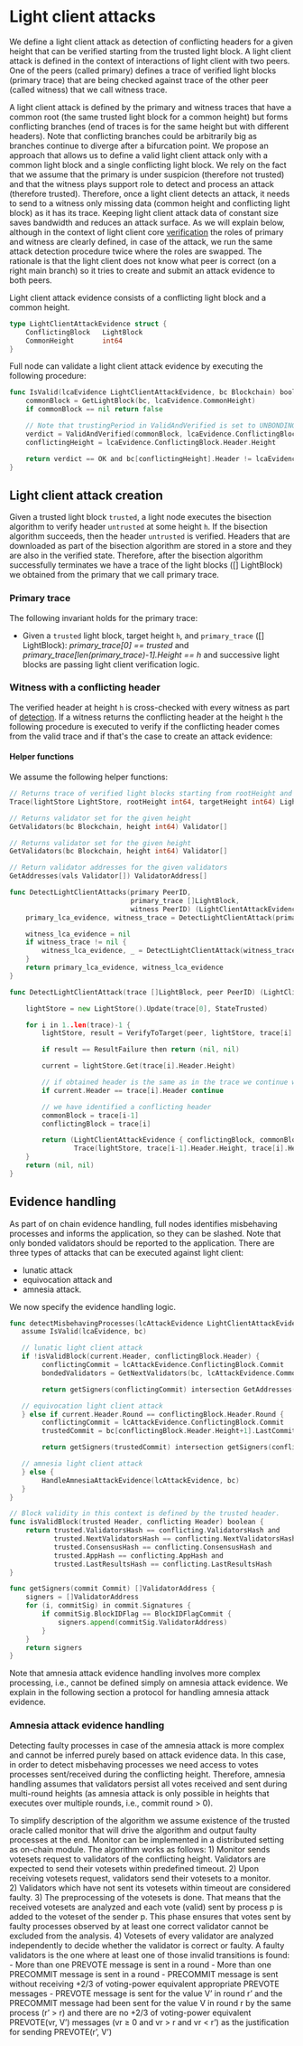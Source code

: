 
# Light client attacks

We define a light client attack as detection of conflicting headers for a given height that can be verified
starting from the trusted light block. A light client attack is defined in the context of interactions of
light client with two peers. One of the peers (called primary) defines a trace of verified light blocks
(primary trace) that are being checked against trace of the other peer (called witness) that we call
witness trace.

A light client attack is defined by the primary and witness traces
that have a common root (the same trusted light block for a common height) but forms
conflicting branches (end of traces is for the same height but with different headers).
Note that conflicting branches could be arbitrarily big as branches continue to diverge after
a bifurcation point. We propose an approach that allows us to define a valid light client attack
only with a common light block and a single conflicting light block. We rely on the fact that
we assume that the primary is under suspicion (therefore not trusted) and that the witness plays
support role to detect and process an attack (therefore trusted). Therefore, once a light client
detects an attack, it needs to send to a witness only missing data (common height
and conflicting light block) as it has its trace. Keeping light client attack data of constant size
saves bandwidth and reduces an attack surface. As we will explain below, although in the context of
light client core
[verification](https://github.com/cometbft/cometbft/tree/v2.x/spec/light-client/verification)
the roles of primary and witness are clearly defined,
in case of the attack, we run the same attack detection procedure twice where the roles are swapped.
The rationale is that the light client does not know what peer is correct (on a right main branch)
so it tries to create and submit an attack evidence to both peers.

Light client attack evidence consists of a conflicting light block and a common height.

```go
type LightClientAttackEvidence struct {
    ConflictingBlock   LightBlock
    CommonHeight       int64
}
```

Full node can validate a light client attack evidence by executing the following procedure:

```go
func IsValid(lcaEvidence LightClientAttackEvidence, bc Blockchain) boolean {
    commonBlock = GetLightBlock(bc, lcaEvidence.CommonHeight)
    if commonBlock == nil return false

    // Note that trustingPeriod in ValidAndVerified is set to UNBONDING_PERIOD
    verdict = ValidAndVerified(commonBlock, lcaEvidence.ConflictingBlock)
    conflictingHeight = lcaEvidence.ConflictingBlock.Header.Height

    return verdict == OK and bc[conflictingHeight].Header != lcaEvidence.ConflictingBlock.Header
}
```

## Light client attack creation

Given a trusted light block `trusted`, a light node executes the bisection algorithm to verify header
`untrusted` at some height `h`. If the bisection algorithm succeeds, then the header `untrusted` is verified.
Headers that are downloaded as part of the bisection algorithm are stored in a store and they are also in
the verified state. Therefore, after the bisection algorithm successfully terminates we have a trace of
the light blocks ([] LightBlock) we obtained from the primary that we call primary trace.

### Primary trace

The following invariant holds for the primary trace:

- Given a `trusted` light block, target height `h`, and `primary_trace` ([] LightBlock):
    *primary_trace[0] == trusted* and *primary_trace[len(primary_trace)-1].Height == h* and
    successive light blocks are passing light client verification logic.

### Witness with a conflicting header

The verified header at height `h` is cross-checked with every witness as part of
[detection](https://github.com/cometbft/cometbft/tree/v2.x/spec/light-client/detection).
If a witness returns the conflicting header at the height `h` the following procedure is executed to verify
if the conflicting header comes from the valid trace and if that's the case to create an attack evidence:

#### Helper functions

We assume the following helper functions:

```go
// Returns trace of verified light blocks starting from rootHeight and ending with targetHeight.
Trace(lightStore LightStore, rootHeight int64, targetHeight int64) LightBlock[]

// Returns validator set for the given height
GetValidators(bc Blockchain, height int64) Validator[]

// Returns validator set for the given height
GetValidators(bc Blockchain, height int64) Validator[]

// Return validator addresses for the given validators
GetAddresses(vals Validator[]) ValidatorAddress[]
```

```go
func DetectLightClientAttacks(primary PeerID,
                              primary_trace []LightBlock,
                              witness PeerID) (LightClientAttackEvidence, LightClientAttackEvidence) {
    primary_lca_evidence, witness_trace = DetectLightClientAttack(primary_trace, witness)

    witness_lca_evidence = nil
    if witness_trace != nil {
        witness_lca_evidence, _ = DetectLightClientAttack(witness_trace, primary)
    }
    return primary_lca_evidence, witness_lca_evidence
}

func DetectLightClientAttack(trace []LightBlock, peer PeerID) (LightClientAttackEvidence, []LightBlock) {

    lightStore = new LightStore().Update(trace[0], StateTrusted)

    for i in 1..len(trace)-1 {
        lightStore, result = VerifyToTarget(peer, lightStore, trace[i].Header.Height)

        if result == ResultFailure then return (nil, nil)

        current = lightStore.Get(trace[i].Header.Height)

        // if obtained header is the same as in the trace we continue with a next height
        if current.Header == trace[i].Header continue

        // we have identified a conflicting header
        commonBlock = trace[i-1]
        conflictingBlock = trace[i]

        return (LightClientAttackEvidence { conflictingBlock, commonBlock.Header.Height },
                Trace(lightStore, trace[i-1].Header.Height, trace[i].Header.Height))
    }
    return (nil, nil)
}
```

## Evidence handling

As part of on chain evidence handling, full nodes identifies misbehaving processes and informs
the application, so they can be slashed. Note that only bonded validators should
be reported to the application. There are three types of attacks that can be executed against
light client:

- lunatic attack
- equivocation attack and
- amnesia attack.  

We now specify the evidence handling logic.

```go
func detectMisbehavingProcesses(lcAttackEvidence LightClientAttackEvidence, bc Blockchain) []ValidatorAddress {
   assume IsValid(lcaEvidence, bc)

   // lunatic light client attack
   if !isValidBlock(current.Header, conflictingBlock.Header) {
        conflictingCommit = lcAttackEvidence.ConflictingBlock.Commit
        bondedValidators = GetNextValidators(bc, lcAttackEvidence.CommonHeight)

        return getSigners(conflictingCommit) intersection GetAddresses(bondedValidators)

   // equivocation light client attack
   } else if current.Header.Round == conflictingBlock.Header.Round {
        conflictingCommit = lcAttackEvidence.ConflictingBlock.Commit
        trustedCommit = bc[conflictingBlock.Header.Height+1].LastCommit

        return getSigners(trustedCommit) intersection getSigners(conflictingCommit)

   // amnesia light client attack
   } else {
        HandleAmnesiaAttackEvidence(lcAttackEvidence, bc)
   }
}

// Block validity in this context is defined by the trusted header.
func isValidBlock(trusted Header, conflicting Header) boolean {
    return trusted.ValidatorsHash == conflicting.ValidatorsHash and
           trusted.NextValidatorsHash == conflicting.NextValidatorsHash and
           trusted.ConsensusHash == conflicting.ConsensusHash and
           trusted.AppHash == conflicting.AppHash and
           trusted.LastResultsHash == conflicting.LastResultsHash
}

func getSigners(commit Commit) []ValidatorAddress {
    signers = []ValidatorAddress
    for (i, commitSig) in commit.Signatures {
        if commitSig.BlockIDFlag == BlockIDFlagCommit {
            signers.append(commitSig.ValidatorAddress)
        }
    }
    return signers
}
```

Note that amnesia attack evidence handling involves more complex processing, i.e., cannot be
defined simply on amnesia attack evidence. We explain in the following section a protocol
for handling amnesia attack evidence.

### Amnesia attack evidence handling

Detecting faulty processes in case of the amnesia attack is more complex and cannot be inferred
purely based on attack evidence data. In this case, in order to detect misbehaving processes we need
access to votes processes sent/received during the conflicting height. Therefore, amnesia handling assumes that
validators persist all votes received and sent during multi-round heights (as amnesia attack
is only possible in heights that executes over multiple rounds, i.e., commit round > 0).  

To simplify description of the algorithm we assume existence of the trusted oracle called monitor that will
drive the algorithm and output faulty processes at the end. Monitor can be implemented in a
distributed setting as on-chain module. The algorithm works as follows:
    1) Monitor sends votesets request to validators of the conflicting height. Validators
    are expected to send their votesets within predefined timeout.
    2) Upon receiving votesets request, validators send their votesets to a monitor.  
    2) Validators which have not sent its votesets within timeout are considered faulty.
    3) The preprocessing of the votesets is done. That means that the received votesets are analyzed
    and each vote (valid) sent by process p is added to the voteset of the sender p. This phase ensures that
    votes sent by faulty processes observed by at least one correct validator cannot be excluded from the analysis.
    4) Votesets of every validator are analyzed independently to decide whether the validator is correct or faulty.
       A faulty validators is the one where at least one of those invalid transitions is found:
            - More than one PREVOTE message is sent in a round
            - More than one PRECOMMIT message is sent in a round
            - PRECOMMIT message is sent without receiving +2/3 of voting-power equivalent
            appropriate PREVOTE messages
            - PREVOTE message is sent for the value V’ in round r’ and the PRECOMMIT message had
            been sent for the value V in round r by the same process (r’ > r) and there are no
            +2/3 of voting-power equivalent PREVOTE(vr, V’) messages (vr ≥ 0 and vr > r and vr < r’)
            as the justification for sending PREVOTE(r’, V’)
